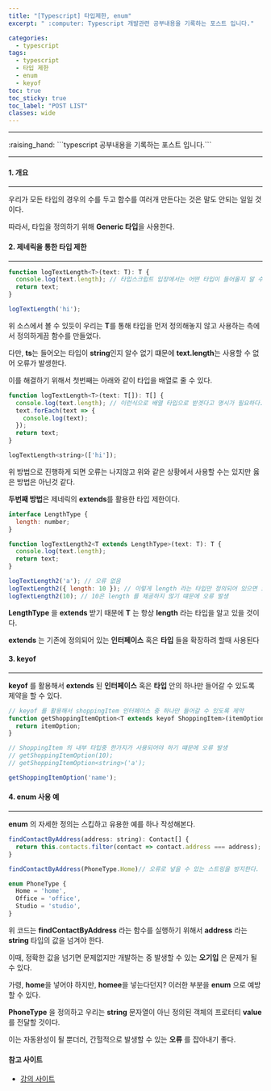 ```yaml
---
title: "[Typescript] 타입제한, enum"
excerpt: " :computer: Typescript 개발관련 공부내용을 기록하는 포스트 입니다."

categories:
  - typescript
tags:
  - typescript
  - 타입 제한
  - enum
  - keyof
toc: true
toc_sticky: true
toc_label: "POST LIST"
classes: wide
---
```


<hr>
:raising_hand:  ```typescript 공부내용을 기록하는 포스트 입니다.```
<hr>

#### 1. 개요

---

우리가 모든 타입의 경우의 수를 두고 함수를 여러개 만든다는 것은 말도 안되는 일일 것이다.

따라서, 타입을 정의하기 위해 **Generic 타입**을 사용한다.

#### 2. 제네릭을 통한 타입 제한
---

```js
function logTextLength<T>(text: T): T {
  console.log(text.length); // 타입스크립트 입장에서는 어떤 타입이 들어올지 알 수 없기 떄문에 오류가 발생
  return text;
}

logTextLength('hi');
```
위 소스에서 볼 수 있듯이 우리는 **T**를 통해 타입을 먼저 정의해놓지 않고 사용하는 측에서 정의하게끔 함수를 만들었다.

다만, **ts**는 들어오는 타입이 **string**인지 알수 없기 떄문에 **text.length**는 사용할 수 없어 오류가 발생한다.

이를 해결하기 위해서 첫번째는 아래와 같이 타입을 배열로 줄 수 있다.

```js
function logTextLength<T>(text: T[]): T[] {
  console.log(text.length); // 이런식으로 배열 타입으로 받겟다고 명시가 필요하다.
  text.forEach(text => {
    console.log(text);
  }); 
  return text;
}

logTextLength<string>(['hi']);
```

위 방법으로 진행하게 되면 오류는 나지않고 위와 같은 상황에서 사용할 수는 있지만 옳은 방법은 아닌것 같다.

**두번째 방법**은 제네릭의 **extends**를 활용한 타입 제한이다.

```js
interface LengthType {
  length: number;
}

function logTextLength2<T extends LengthType>(text: T): T {
  console.log(text.length);
  return text;
}

logTextLength2('a'); // 오류 없음
logTextLength2({ length: 10 }); // 이렇게 length 라는 타입만 정의되어 있으면 오류가 발생하지 않는다.
logTextLength2(10); // 10은 length 를 제공하지 않기 떄문에 오류 발생

```
**LengthType** 을 **extends** 받기 때문에 **T** 는 항상 **length** 라는 타입을 알고 있을 것이다.

**extends** 는 기존에 정의되어 있는 **인터페이스** 혹은 **타입** 들을 확장하려 할때 사용된다

#### 3. keyof
---

**keyof** 를 활용해서 **extends** 된 **인터페이스** 혹은 **타입** 안의 하나만 들어갈 수 있도록 제약을 할 수 있다.

```js
// keyof 를 활용해서 shoppingItem 인터페이스 중 하나만 들어갈 수 있도록 제약
function getShoppingItemOption<T extends keyof ShoppingItem>(itemOption: T): T {
  return itemOption;
}

// ShoppingItem 의 내부 타입중 한가지가 사용되어야 하기 떄문에 오류 발생
// getShoppingItemOption(10);
// getShoppingItemOption<string>('a');

getShoppingItemOption('name');
```
#### 4. enum 사용 예
---

**enum** 의 자세한 정의는 스킵하고 유용한 예를 하나 작성해본다.

```js
findContactByAddress(address: string): Contact[] {
  return this.contacts.filter(contact => contact.address === address);
}

findContactByAddress(PhoneType.Home)// 오류로 넣을 수 있는 스트링을 방지한다.

enum PhoneType {
  Home = 'home',
  Office = 'office',
  Studio = 'studio',
}
```
위 코드는 **findContactByAddress** 라는 함수를 실행하기 위해서 **address** 라는 **string** 타입의 값을 넘겨야 한다.

이때, 정확한 값을 넘기면 문제없지만 개발하는 중 발생할 수 있는 **오기입** 은 문제가 될 수 있다.

가령, **home**을 넣어야 하지만, **homee**을 넣는다던지? 이러한 부분을 **enum** 으로 예방할 수 있다.

**PhoneType** 을 정의하고 우리는 **string** 문자열이 아닌 정의된 객체의 프로터티 **value** 를 전달할 것이다.

이는 자동완성이 될 뿐더러, 간헐적으로 발생할 수 있는 **오류** 를 잡아내기 좋다.

#### 참고 사이트

- [강의 사이트](https://www.inflearn.com/course/%ED%83%80%EC%9E%85%EC%8A%A4%ED%81%AC%EB%A6%BD%ED%8A%B8-%EC%8B%A4%EC%A0%84/unit/61104?tab=community)